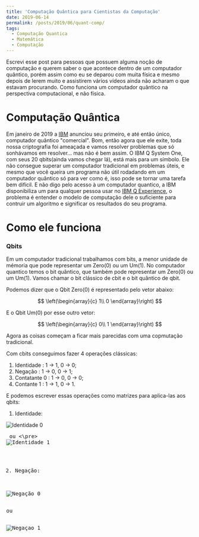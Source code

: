 ```yaml
---
title: 'Computação Quântica para Cientistas da Computação'
date: 2019-06-14
permalink: /posts/2019/06/quant-comp/
tags:
  - Computação Quantica
  - Matemática
  - Computação
---
```


Escrevi esse post para pessoas que possuem alguma noção de computação e querem saber o que acontece dentro de um computador quântico, porém assim como eu se deparou com muita física e mesmo depois de lerem muito e assistirem vários vídeos ainda não acharam o que estavam procurando. Como funciona um computador quântico na perspectiva computacional, e não física.

# Computação Quântica

Em janeiro de 2019 a [IBM](https://www.ibm.com)  anunciou seu primeiro, e até então único, computador quântico "comercial". Bom, então agora que ele exite, toda nossa criptografia foi ameaçada e vamos resolver problemas que só sonhávamos em resolver... mas não é bem assim. O IBM Q System One, com seus 20 qbits(ainda vamos chegar lá), está mais para um símbolo. Ele não consegue superar um computador tradicional em problemas úteis, e mesmo que você queira um programa não útil rodadando em um computador quântico só para ver como é, isso pode se tornar uma tarefa bem difícil. E não digo pelo acesso à um computador quantico, a IBM disponibiliza um para qualquer pessoa usar no [IBM Q Experience](https://www.research.ibm.com/ibm-q/), o problema é entender o modelo de computação dele o suficiente para contruir um algoritmo e significar os resultados do seu programa.

# Como ele funciona

### Qbits 

Em um computador tradicional trabalhamos com bits, a menor unidade de mémoria que pode representar um Zero(0) ou um Um(1). No computador quantico temos o bit quântico, que também pode representar um Zero(0) ou um Um(1). Vamos chamar o bit clássico de cbit e o bit quântico de qbit.

Podemos dizer que o Qbit Zero(0) é representado pelo vetor abaixo:

$$
\left(\begin{array}{c} 
1\\
0
\end{array}\right)
$$ 

E o Qbit Um(0) por esse outro vetor: 

$$
\left(\begin{array}{c} 
0\\
1
\end{array}\right)
$$ 

Agora as coisas começam a ficar mais parecidas com uma copmutação tradicional.

Com cbits conseguimos fazer 4 operações clássicas:
1. Identidade : 1 -> 1, 0 -> 0;
2. Negação : 1 -> 0, 0 -> 1;
3. Contatante 0 : 1 -> 0, 0 -> 0;
4. Contante 1 : 1 -> 1, 0 -> 1.

E podemos escrever essas operações como matrizes para aplica-las aos qbits:

1. Identidade:

<img src="https://latex.codecogs.com/png.latex?\inline&space;\begin{pmatrix}&space;1&space;&&space;0\\&space;0&space;&&space;1&space;\end{pmatrix}&space;\begin{pmatrix}&space;1\\&space;0&space;\end{pmatrix}&space;=&space;\begin{pmatrix}&space;1\\&space;0&space;\end{pmatrix}" title="Identidade 0" />  <pre>   ou   <\pre> <img src="https://latex.codecogs.com/png.latex?\inline&space;\begin{pmatrix}&space;1&space;&&space;0\\&space;0&space;&&space;1&space;\end{pmatrix}&space;\begin{pmatrix}&space;0\\&space;1&space;\end{pmatrix}&space;=&space;\begin{pmatrix}&space;0\\&space;1&space;\end{pmatrix}" title="Identidade 1" />

2. Negação:

<img src="https://latex.codecogs.com/png.latex?\inline&space;\begin{pmatrix}&space;0&space;&&space;1\\&space;1&space;&&space;0&space;\end{pmatrix}&space;\begin{pmatrix}&space;1\\&space;0&space;\end{pmatrix}&space;=&space;\begin{pmatrix}&space;0\\&space;1&space;\end{pmatrix}" title="Negação 0" />

ou 

<img src="https://latex.codecogs.com/png.latex?\inline&space;\begin{pmatrix}&space;0&space;&&space;1\\&space;1&space;&&space;0&space;\end{pmatrix}&space;\begin{pmatrix}&space;0\\&space;1&space;\end{pmatrix}&space;=&space;\begin{pmatrix}&space;1\\&space;0&space;\end{pmatrix}" title="Negaçao 1" />

